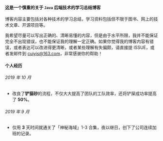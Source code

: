 #### 这是一个慎重的关于 `Java` 后端技术的学习总结博客

博客内容主要包括对各种技术的学习总结，学习资料包括但不限于图书、网上的技术文章、开源项目等。

我希望尽量可以写出正确的、清晰易懂的内容，但是由于水平所限，我并不能保证完全不出现错误，也不能保证我的理解一定正确。如果你觉得我的博客内容有错误，或者表达可以改进得更清晰，或者某些理解有失偏颇，请直接提 ISSUE，或者发邮件到 cuiyis@163.com，非常感谢你的帮助！

#### 个人经历

###### 2019 年 10 月
- 改良了**铲猫砂**的流程，不仅大大提高了团队的工队效率，还将铲屎成功率提高了 **50%**。

###### 2019 年 9 月
- 仅用 **3** 天时间就通关了「神秘海域」1-3 合集，夜以继日，创下了公司连续加班的记录。
